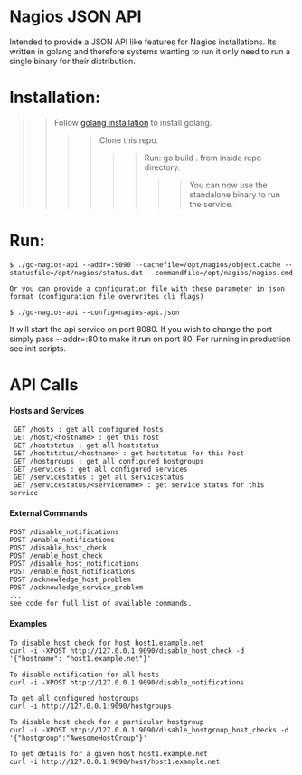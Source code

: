 # Nagios JSON API

Intended to provide a JSON API like features for Nagios installations. Its written in golang and therefore systems wanting to run it only need to run a single binary for their distribution.

Installation:
==
>> Follow [golang installation](https://golang.org/doc/install) to install golang.
>> >> Clone this repo.
>> >> >> Run: go build . from inside repo directory.
>> >> >> >> You can now use the standalone binary to run the service.

Run:
==
```
$ ./go-nagios-api --addr=:9090 --cachefile=/opt/nagios/object.cache --statusfile=/opt/nagios/status.dat --commandfile=/opt/nagios/nagios.cmd

Or you can provide a configuration file with these parameter in json format (configuration file overwrites cli flags)

$ ./go-nagios-api --config=nagios-api.json
```
It will start the api service on port 8080. If you wish to change the port simply pass --addr=:80 to make it run on port 80. For running in production see init scripts.

API Calls
==

#### Hosts and Services
```
 GET /hosts : get all configured hosts
 GET /host/<hostname> : get this host
 GET /hoststatus : get all hoststatus
 GET /hoststatus/<hostname> : get hoststatus for this host
 GET /hostgroups : get all configured hostgroups
 GET /services : get all configured services
 GET /servicestatus : get all servicestatus
 GET /servicestatus/<servicename> : get service status for this service
```

#### External Commands
```
POST /disable_notifications 
POST /enable_notifications
POST /disable_host_check  
POST /enable_host_check   
POST /disable_host_notifications
POST /enable_host_notifications
POST /acknowledge_host_problem
POST /acknowledge_service_problem
...
see code for full list of available commands.
```

#### Examples
```
To disable host check for host host1.example.net
curl -i -XPOST http://127.0.0.1:9090/disable_host_check -d '{"hostname": "host1.example.net"}'

To disable notification for all hosts
curl -i -XPOST http://127.0.0.1:9090/disable_notifications

To get all configured hostgroups
curl -i http://127.0.0.1:9090/hostgroups

To disable host check for a particular hostgroup
curl -i -XPOST http://127.0.0.1:9090/disable_hostgroup_host_checks -d '{"hostgroup":"AwesomeHostGroup"}'

To get details for a given host host1.example.net
curl -i http://127.0.0.1:9090/host/host1.example.net
```

